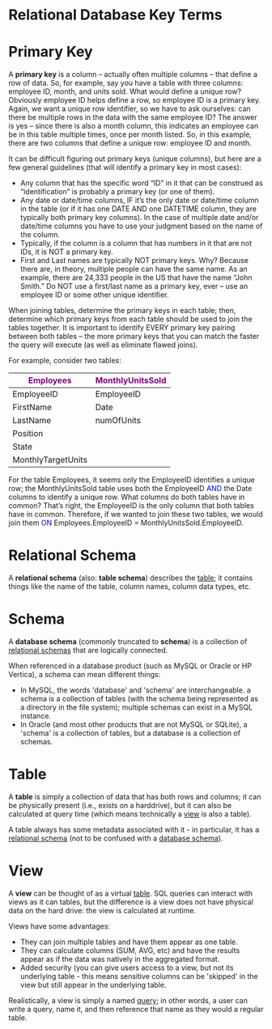# Relational Database Key Terms

# Primary Key
 
A **primary key** is a column – actually often multiple columns – that define a row of data.  So, for example, say you have a table with three columns: employee ID, month, and units sold.  What would define a unique row?  Obviously employee ID helps define a row, so employee ID is a primary key.  Again, we want a unique row identifier, so we have to ask ourselves: can there be multiple rows in the data with the same employee ID?  The answer is yes – since there is also a month column, this indicates an employee can be in this table multiple times, once per month listed.  So, in this example, there are two columns that define a unique row: employee ID and month.
 
It can be difficult figuring out primary keys (unique columns), but here are a few general guidelines (that will identify a primary key in most cases):

* Any column that has the specific word “ID” in it that can be construed as “identification” is probably a primary key (or one of them).
* Any date or date/time columns, IF it’s the only date or date/time column in the table (or if it has one DATE AND one DATETIME column, they are typically both primary key columns).  In the case of multiple date and/or date/time columns you have to use your judgment based on the name of the column.
* Typically, if the column is a column that has numbers in it that are not IDs, it is NOT a primary key.
* First and Last names are typically NOT primary keys.  Why?  Because there are, in theory, multiple people can have the same name.  As an example, there are 24,333 people in the US that have the name “John Smith.”  Do NOT use a first/last name as a primary key, ever – use an employee ID or some other unique identifier.

 
When joining tables, determine the primary keys in each table; then, determine which primary keys from each table should be used to join the tables together.  It is important to identify EVERY primary key pairing between both tables – the more primary keys that you can match the faster the query will execute (as well as eliminate flawed joins).
 
For example, consider two tables:
 
| <font color="purple">Employees</font> | <font color="purple">MonthlyUnitsSold</font> |
| --- | --- |
| EmployeeID | EmployeeID | 
| FirstName | Date | 
| LastName | numOfUnits | 
| Position |  | 
| State |   | 
| MonthlyTargetUnits |        | 

 
For the table Employees, it seems only the EmployeeID identifies a unique row; the MonthlyUnitsSold table uses both the EmployeeID <font color="blue">AND</font> the Date columns to identify a unique row.  What columns do both tables have in common?  That’s right, the EmployeeID is the only column that both tables have in common.  Therefore, if we wanted to join these two tables, we would join them <font color="blue">ON</font> Employees.EmployeeID = MonthlyUnitsSold.EmployeeID. 

# Relational Schema

A **relational schema** (also: **table schema**) describes the [table](learn_to_code/relational_databases/database_key_terms?id=table); it contains things like the name of the table, column names, column data types, etc. 

# Schema

A **database schema** (commonly truncated to **schema**) is a collection of [relational schemas](learn_to_code/relational_databases/database_key_terms?id=relational-schema) that are logically connected.

When referenced in a database product (such as MySQL or Oracle or HP Vertica), a schema can mean different things:
* In MySQL, the words 'database' and 'schema' are interchangeable. a schema is a collection of tables (with the schema being represented as a directory in the file system); multiple schemas can exist in a MySQL instance.
* In Oracle (and most other products that are not MySQL or SQLite), a 'schema' is a collection of tables, but a database is a collection of schemas.

# Table

A **table** is simply a collection of data that has both rows and columns; it can be physically present (i.e., exists on a harddrive), but it can also be calculated at query time (which means technically a [view](learn_to_code/relational_databases/database_key_terms?id=view) is also a table).

A table always has some metadata associated with it - in particular, it has a [relational schema](learn_to_code/relational_databases/database_key_terms?id=relational-schema) (not to be confused with a [database schema](learn_to_code/relational_databases/database_key_terms?id=schema)).

# View

A **view** can be thought of as a virtual [table](learn_to_code/relational_databases/database_key_terms?id=table). SQL queries can interact with views as it can tables, but the difference is a view does not have physical data on the hard drive: the view is calculated at runtime. 

Views have some advantages:
* They can join multiple tables and have them appear as one table.
* They can calculate columns (SUM, AVG, etc) and have the results appear as if the data was natively in the aggregated format.
* Added security (you can give users access to a view, but not its underlying table - this means sensitive columns can be 'skipped' in the view but still appear in the underlying table.

Realistically, a view is simply a named [query](learn_to_code/relational_databases/sql?id=select-query); in other words, a user can write a query, name it, and then reference that name as they would a regular table.